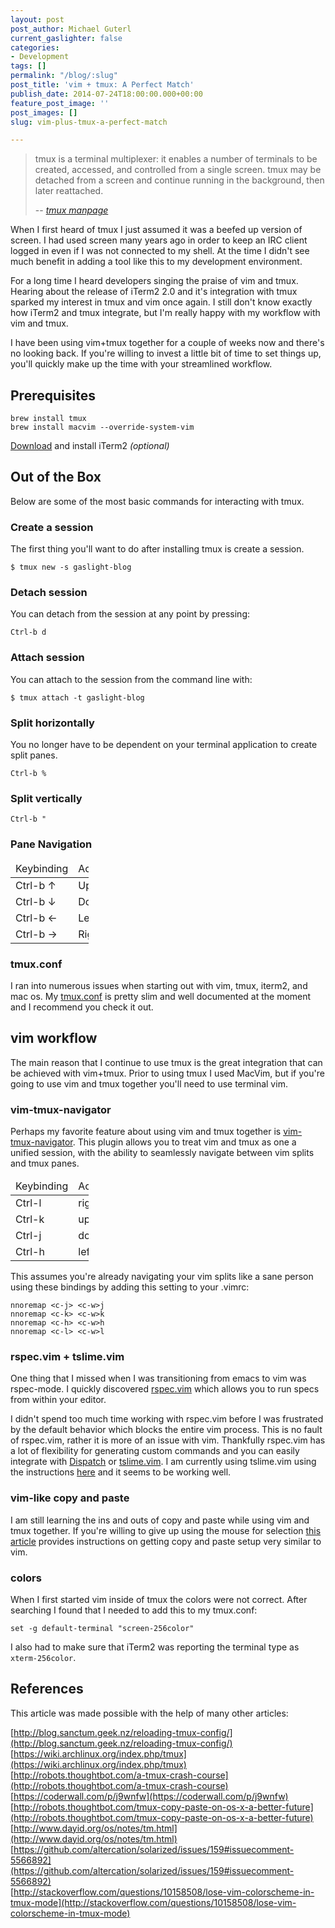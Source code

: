 ```yaml
---
layout: post
post_author: Michael Guterl
current_gaslighter: false
categories:
- Development
tags: []
permalink: "/blog/:slug"
post_title: 'vim + tmux: A Perfect Match'
publish_date: 2014-07-24T18:00:00.000+00:00
feature_post_image: ''
post_images: []
slug: vim-plus-tmux-a-perfect-match

---
```

> tmux is a terminal multiplexer: it enables a number of terminals
> to be created, accessed, and controlled from a single screen. tmux
> may be detached from a screen and continue running in the
> background, then later reattached.
>
> -- <cite>[tmux manpage][]</cite>

When I first heard of tmux I just assumed it was a beefed up version of screen.
I had used screen many years ago in order to keep an IRC client logged in even
if I was not connected to my shell. At the time I didn't see much benefit in
adding a tool like this to my development environment.

For a long time I heard developers singing the praise of vim and tmux. Hearing
about the release of iTerm2 2.0 and it's integration with tmux sparked my
interest in tmux and vim once again. I still don't know exactly how iTerm2 and
tmux integrate, but I'm really happy with my workflow with vim and tmux.

I have been using vim+tmux together for a couple of weeks now and there's no
looking back. If you're willing to invest a little bit of time to set things
up, you'll quickly make up the time with your streamlined workflow.

## Prerequisites

`brew install tmux`  
`brew install macvim --override-system-vim`  

[Download](http://www.iterm2.com/downloads/stable/iTerm2_v2_0.zip) and install iTerm2 *(optional)*

## Out of the Box

Below are some of the most basic commands for interacting with tmux.

### Create a session

The first thing you'll want to do after installing tmux is create a session.

`$ tmux new -s gaslight-blog`

### Detach session

You can detach from the session at any point by pressing:

`Ctrl-b d`

### Attach session

You can attach to the session from the command line with:

`$ tmux attach -t gaslight-blog`

### Split horizontally

You no longer have to be dependent on your terminal application to create split panes.

`Ctrl-b %`

### Split vertically

`Ctrl-b "`

### Pane Navigation

<table style="width:125px">
<thead>
<tr>
<td>Keybinding</td>
<td>Action</td>
</tr>
</thead>
<tbody>
<tr>
<td>Ctrl-b &#8593;</td><td>Up</td>
</tr>
<tr>
<td>Ctrl-b &#8595;</td><td>Down</td>
</tr>
<tr>
<td>Ctrl-b &#8592;</td><td>Left</td>
</tr>
<tr>
<td>Ctrl-b &#8594;</td><td>Right</td>
</tr>
</tr>
</tbody>
</table>

### tmux.conf

I ran into numerous issues when starting out with vim, tmux, iterm2, and mac
os. My [tmux.conf](https://github.com/mguterl/dotfiles/blob/master/tmux.conf) is pretty
slim and well documented at the moment and I recommend you check it out.

## vim workflow

The main reason that I continue to use tmux is the great integration that can
be achieved with vim+tmux. Prior to using tmux I used MacVim, but if you're
going to use vim and tmux together you'll need to use terminal vim.

### vim-tmux-navigator

Perhaps my favorite feature about using vim and tmux together is
[vim-tmux-navigator](https://github.com/christoomey/vim-tmux-navigator). This
plugin allows you to treat vim and tmux as one a unified session, with the
ability to seamlessly navigate between vim splits and tmux panes.


<table style="width:125px">
<thead>
<tr>
<td>Keybinding</td>
<td>Action</td>
</thead>
<tbody>
<tr>
<td>Ctrl-l</td><td>right</td>
</tr>
<tr>
<td>Ctrl-k</td><td>up</td>
</tr>
<tr>
<td>Ctrl-j</td><td>down</td>
</tr>
<tr>
<td>Ctrl-h</td><td>left</td>
</tr>
</tr>
</tbody>
</table>

This assumes you're already navigating your vim splits like a sane person using
these bindings by adding this setting to your .vimrc:

```
nnoremap <c-j> <c-w>j
nnoremap <c-k> <c-w>k
nnoremap <c-h> <c-w>h
nnoremap <c-l> <c-w>l
```

### rspec.vim + tslime.vim

One thing that I missed when I was transitioning from emacs to vim was
rspec-mode. I quickly discovered [rspec.vim](https://github.com/thoughtbot/vim-rspec) which allows you to run specs from within your editor.

I didn't spend too much time working with rspec.vim before I was
frustrated by the default behavior which blocks the entire vim
process. This is no fault of rspec.vim, rather it is more of an
issue with vim. Thankfully rspec.vim has a lot of flexibility for
generating custom commands and you can easily integrate with
[Dispatch](https://github.com/tpope/vim-dispatch) or
[tslime.vim](https://github.com/jgdavey/tslime.vim). I am currently
using tslime.vim using the instructions
[here](http://robots.thoughtbot.com/running-specs-from-vim-sent-to-tmux-via-tslime)
and it seems to be working well.

### vim-like copy and paste

I am still learning the ins and outs of copy and paste while using vim and tmux
together. If you're willing to give up using the mouse for selection [this
article](http://robots.thoughtbot.com/tmux-copy-paste-on-os-x-a-better-future)
provides instructions on getting copy and paste setup very similar to vim.

### colors

When I first started vim inside of tmux the colors were not correct. After
searching I found that I needed to add this to my tmux.conf:

```
set -g default-terminal "screen-256color"
```

I also had to make sure that iTerm2 was reporting the terminal type as
`xterm-256color`.

## References

This article was made possible with the help of many other articles:

[http://blog.sanctum.geek.nz/reloading-tmux-config/](http://blog.sanctum.geek.nz/reloading-tmux-config/)  
[https://wiki.archlinux.org/index.php/tmux](https://wiki.archlinux.org/index.php/tmux)  
[http://robots.thoughtbot.com/a-tmux-crash-course](http://robots.thoughtbot.com/a-tmux-crash-course)  
[https://coderwall.com/p/j9wnfw](https://coderwall.com/p/j9wnfw)  
[http://robots.thoughtbot.com/tmux-copy-paste-on-os-x-a-better-future](http://robots.thoughtbot.com/tmux-copy-paste-on-os-x-a-better-future)  
[http://www.dayid.org/os/notes/tm.html](http://www.dayid.org/os/notes/tm.html)  
[https://github.com/altercation/solarized/issues/159#issuecomment-5566892](https://github.com/altercation/solarized/issues/159#issuecomment-5566892)  
[http://stackoverflow.com/questions/10158508/lose-vim-colorscheme-in-tmux-mode](http://stackoverflow.com/questions/10158508/lose-vim-colorscheme-in-tmux-mode)  

[tmux manpage]:http://manpages.ubuntu.com/manpages/precise/en/man1/tmux.1.html